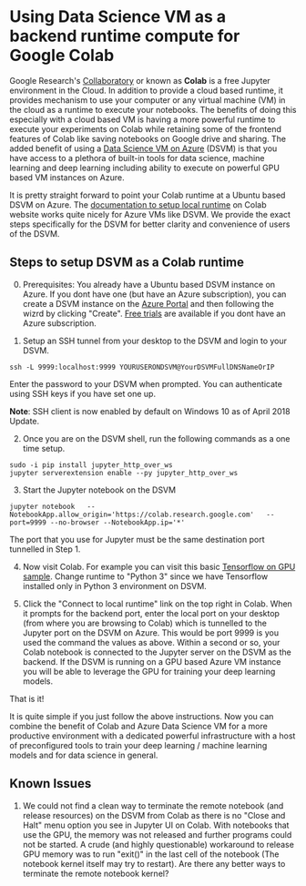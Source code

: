 # Using Data Science VM as a backend runtime compute for Google Colab

Google Research's [Collaboratory](https://colab.research.google.com/) or known as **Colab** is a free Jupyter environment in the Cloud. 
In addition to provide a cloud based runtime, it provides mechanism to use your computer or any virtual machine (VM) in the cloud as a runtime to execute your notebooks. 
The benefits of doing this especially with a cloud based VM is having a more powerful runtime to execute your experiments on Colab while retaining some of the frontend features of Colab like saving notebooks on Google drive and sharing. 
The added benefit of using a [Data Science VM on Azure](http://aka.ms/dsvm) (DSVM) is that you have access to a plethora of built-in tools for data science, machine learning and deep learning including ability to execute on powerful GPU based VM instances on Azure. 


It is pretty straight forward to point your Colab runtime at a Ubuntu based DSVM on Azure. The [documentation to setup local runtime](https://research.google.com/colaboratory/local-runtimes.html) 
on Colab website works quite nicely for Azure VMs like DSVM. We provide the exact steps specifically for the DSVM for better clarity and convenience of users of the DSVM. 

## Steps to setup DSVM as a Colab runtime

0. Prerequisites: You already have a Ubuntu based DSVM instance on Azure. If you dont have one (but have an Azure subscription), you can create a DSVM instance on the 
[Azure Portal](https://portal.azure.com/#create/microsoft-dsvm.linux-data-science-vm-ubuntulinuxdsvmubuntu) and then following the wizrd by clicking "Create".  [Free trials](http://azure.com/free) are available if you dont have an Azure subscription. 

1. Setup an SSH tunnel from your desktop to the DSVM and login to your DSVM. 

```
ssh -L 9999:localhost:9999 YOURUSERONDSVM@YourDSVMFullDNSNameOrIP
```
Enter the password to your DSVM when prompted. You can authenticate using SSH keys if you have set one up. 

**Note**: SSH client is now enabled by default on Windows 10 as of April 2018 Update. 

2. Once you are on the DSVM shell, run the following commands as a one time setup. 

```
sudo -i pip install jupyter_http_over_ws
jupyter serverextension enable --py jupyter_http_over_ws
```
3. Start the Jupyter notebook on the DSVM

```
jupyter notebook   --NotebookApp.allow_origin='https://colab.research.google.com'   --port=9999 --no-browser --NotebookApp.ip='*'  
```
The port that you use for Jupyter must be the same destination port tunnelled in Step 1. 

4. Now visit Colab. For example you can visit this basic [Tensorflow on GPU sample](https://colab.research.google.com/notebooks/gpu.ipynb). Change runtime to "Python 3" since we have Tensorflow installed only in Python 3 environment on DSVM.

5. Click the "Connect to local runtime" link on the top right in Colab. When it prompts for the backend port, enter the local port on your desktop (from where you are browsing to Colab) which is tunnelled to the Jupyter port on the DSVM on Azure. This would be port 9999 is you used the command the values as above. Within a second or so, your Colab notebook is connected to the Jupyter server on the DSVM as the backend. If the DSVM is running on a GPU based Azure VM instance you will be able to leverage the GPU for training your deep learning models. 

That is it! 

It is quite simple if you just follow the above instructions. 
Now you can combine the benefit of Colab and Azure Data Science VM for a more productive environment with a dedicated powerful infrastructure with a host of preconfigured tools to train your deep learning / machine learning models and for data science in general. 

## Known Issues
1. We could not find a clean way to terminate the remote notebook (and release resources) on the DSVM from Colab as there is no "Close and Halt" menu option you see in Jupyter UI on Colab. 
With notebooks that use the GPU, the memory was not released and further programs could not be started. A crude (and highly questionable) workaround to release GPU memory was to run "exit()" in the last cell of the notebook (The notebook kernel itself may try to restart). Are there any better ways to terminate the remote notebook kernel?




